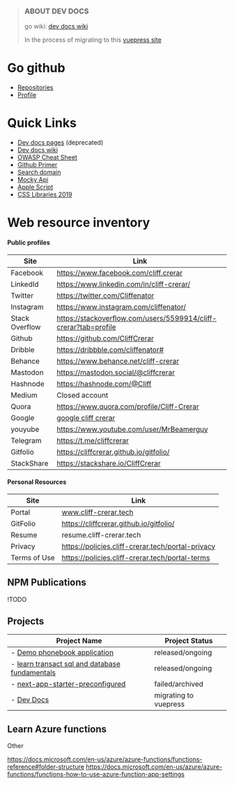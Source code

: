 > ### ABOUT DEV DOCS
> go wiki: [dev docs wiki](https://github.com/CliffCrerar/CliffCrerar.github.io/wiki)
>
> In the process of migrating to this [vuepress site](https://my-docspress-git-vue-press-conversion.c1i44.now.sh/)

# Go github

* [Repositories](https://github.com/CliffCrerar?tab=repositories)
* [Profile](https://github.com/CliffCrerar)

# Quick Links

* [Dev docs pages](https://github.com/CliffCrerar/dev-docz/tree/master/src/pages) (deprecated)
* [Dev docs wiki](https://github.com/CliffCrerar/CliffCrerar.github.io/wiki)
* [OWASP Cheat Sheet](https://cheatsheetseries.owasp.org/cheatsheets/Content_Security_Policy_Cheat_Sheet.html)
* [Github Primer](https://primer.style:)
* [Search domain](https://www.namesilo.com/domain_results.php)
* [Mocky Api](https://www.mocky.io/)
* [Apple Script](https://www.macosxautomation.com/applescript/firsttutorial/index.html)
* [CSS Libraries 2019](https://cliffcrerar.github.io/list-of-css-libs-2019/)

# Web resource inventory

#### Public profiles

|Site|Link|
|---|--|
|Facebook|https://www.facebook.com/cliff.crerar|
|LinkedId|https://www.linkedin.com/in/cliff-crerar/|
|Twitter|https://twitter.com/Cliffenator|
|Instagram|https://www.instagram.com/cliffenator/|
|Stack Overflow|https://stackoverflow.com/users/5599914/cliff-crerar?tab=profile|
|Github|https://github.com/CliffCrerar|
|Dribble|https://dribbble.com/cliffenator#|
|Behance|https://www.behance.net/cliff-crerar|
|Mastodon|https://mastodon.social/@cliffcrerar|
|Hashnode|https://hashnode.com/@Cliff|
|Medium|Closed account|
|Quora|https://www.quora.com/profile/Cliff-Crerar|
|Google|[google cliff crerar](https://www.google.com/search?sxsrf=ACYBGNRssPKQus3D9lC8poTEg20unGadng%3A1573726423777&source=hp&ei=1yjNXavULM3bwQLK_bDADg&q=cliff+crerar&oq=cliff+crerar&gs_l=psy-ab.3..35i39l2.834.3064..3317...0.0..0.234.2378.2-11......0....1..gws-wiz.......0i67j0i131j0i131i67j0i131i20i263j0i20i263j0.tf_MeH5vD7I&ved=0ahUKEwjrm9fju-nlAhXNbVAKHco-DOgQ4dUDCAY&uact=5)|
|youyube|https://www.youtube.com/user/MrBeamerguy|
|Telegram|https://t.me/cliffcrerar|
|Gitfolio|https://cliffcrerar.github.io/gitfolio/|
|StackShare|https://stackshare.io/CliffCrerar|

#### Personal Resources

|Site|Link|
|-----|----|
| Portal| www.cliff-crerar.tech |
|GitFolio |https://cliffcrerar.github.io/gitfolio/|
| Resume | resume.cliff-crerar.tech |
| Privacy | https://policies.cliff-crerar.tech/portal-privacy |
| Terms of Use | https://policies.cliff-crerar.tech/portal-terms |

## NPM Publications

!TODO

## Projects 

| Project Name | Project Status |
|--------------|----------------|
| - [Demo phonebook application](https://github.com/CliffCrerar/phone-book-demo/projects/1?fullscreen=true)| released/ongoing |
| - [learn transact sql and database fundamentals](learntransactsql.now.sh) | released/ongoing |
| - [next-app-starter-preconfigured](https://github.com/CliffCrerar/next-app-pre-configured-starter) | failed/archived |
| - [Dev Docs](https://mydevdocs.now.sh) | migrating to vuepress |

## Learn Azure functions

Other

https://docs.microsoft.com/en-us/azure/azure-functions/functions-reference#folder-structure
https://docs.microsoft.com/en-us/azure/azure-functions/functions-how-to-use-azure-function-app-settings
